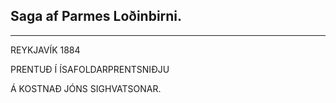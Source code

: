 ## Saga af Parmes Loðinbirni.

--------

REYKJAVÍK 1884

PRENTUÐ Í ÍSAFOLDARPRENTSNIÐJU

Á KOSTNAÐ JÓNS SIGHVATSONAR.
